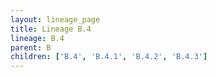 ```yaml
---
layout: lineage_page
title: Lineage B.4
lineage: B.4
parent: B
children: ['B.4', 'B.4.1', 'B.4.2', 'B.4.3']
---
```

